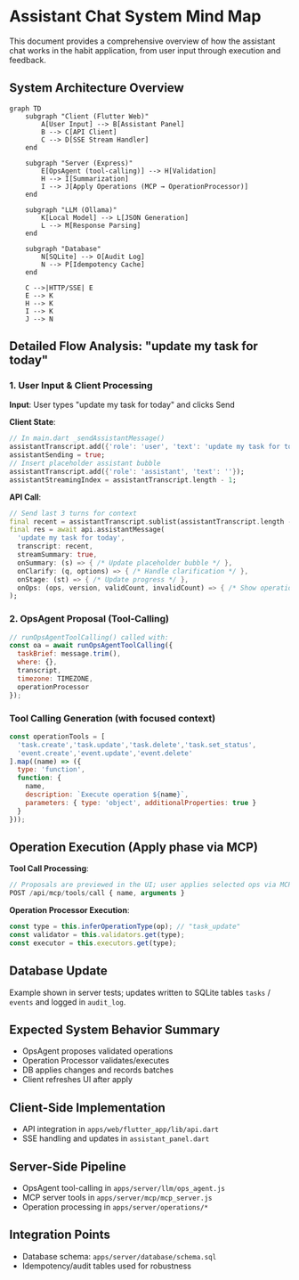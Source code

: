 # Assistant Chat System Mind Map

This document provides a comprehensive overview of how the assistant chat works in the habit application, from user input through execution and feedback.

## System Architecture Overview

```mermaid
graph TD
    subgraph "Client (Flutter Web)"
        A[User Input] --> B[Assistant Panel]
        B --> C[API Client]
        C --> D[SSE Stream Handler]
    end
    
    subgraph "Server (Express)"
        E[OpsAgent (tool-calling)] --> H[Validation]
        H --> I[Summarization]
        I --> J[Apply Operations (MCP → OperationProcessor)]
    end
    
    subgraph "LLM (Ollama)"
        K[Local Model] --> L[JSON Generation]
        L --> M[Response Parsing]
    end
    
    subgraph "Database"
        N[SQLite] --> O[Audit Log]
        N --> P[Idempotency Cache]
    end
    
    C -->|HTTP/SSE| E
    E --> K
    H --> K
    I --> K
    J --> N
```

## Detailed Flow Analysis: "update my task for today"

### 1. User Input & Client Processing

**Input**: User types "update my task for today" and clicks Send

**Client State**:
```dart
// In main.dart _sendAssistantMessage()
assistantTranscript.add({'role': 'user', 'text': 'update my task for today'});
assistantSending = true;
// Insert placeholder assistant bubble
assistantTranscript.add({'role': 'assistant', 'text': ''});
assistantStreamingIndex = assistantTranscript.length - 1;
```

**API Call**:
```dart
// Send last 3 turns for context
final recent = assistantTranscript.sublist(assistantTranscript.length - 3);
final res = await api.assistantMessage(
  'update my task for today',
  transcript: recent,
  streamSummary: true,
  onSummary: (s) => { /* Update placeholder bubble */ },
  onClarify: (q, options) => { /* Handle clarification */ },
  onStage: (st) => { /* Update progress */ },
  onOps: (ops, version, validCount, invalidCount) => { /* Show operations */ }
);
```

### 2. OpsAgent Proposal (Tool-Calling)

```javascript
// runOpsAgentToolCalling() called with:
const oa = await runOpsAgentToolCalling({ 
  taskBrief: message.trim(),
  where: {},
  transcript,
  timezone: TIMEZONE,
  operationProcessor
});
```

### Tool Calling Generation (with focused context)
```javascript
const operationTools = [
  'task.create','task.update','task.delete','task.set_status',
  'event.create','event.update','event.delete'
].map((name) => ({
  type: 'function',
  function: {
    name,
    description: `Execute operation ${name}`,
    parameters: { type: 'object', additionalProperties: true }
  }
}));
```

## Operation Execution (Apply phase via MCP)

**Tool Call Processing**:
```javascript
// Proposals are previewed in the UI; user applies selected ops via MCP
POST /api/mcp/tools/call { name, arguments }
```

**Operation Processor Execution**:
```javascript
const type = this.inferOperationType(op); // "task_update"
const validator = this.validators.get(type);
const executor = this.executors.get(type);
```

## Database Update

Example shown in server tests; updates written to SQLite tables `tasks` / `events` and logged in `audit_log`.

## Expected System Behavior Summary
- OpsAgent proposes validated operations
- Operation Processor validates/executes
- DB applies changes and records batches
- Client refreshes UI after apply

## Client-Side Implementation
- API integration in `apps/web/flutter_app/lib/api.dart`
- SSE handling and updates in `assistant_panel.dart`

## Server-Side Pipeline
- OpsAgent tool-calling in `apps/server/llm/ops_agent.js`
- MCP server tools in `apps/server/mcp/mcp_server.js`
- Operation processing in `apps/server/operations/*`

## Integration Points
- Database schema: `apps/server/database/schema.sql`
- Idempotency/audit tables used for robustness